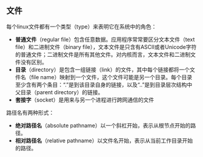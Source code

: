 ## 文件

每个linux文件都有一个类型（type）来表明它在系统中的角色：

 - **普通文件**（regular file）包含任意数据。应用程序常常要区分文本文件（text file）和二进制文件（binary file），文本文件是只含有ASCII或者Unicode字符的普通文件；二进制文件是所有其他文件。对内核而言，文本文件和二进制文件没有区别。
 - **目录**（directory）是包含一组链接（link）的文件，其中每个链接都将一个文件名（file name）映射到一个文件，这个文件可能是另一个目录。每个目录至少含有两个条目：“.”是到该目录自身的链接，以及“..”是到目录层次结构中父目录（parent directory）的链接。
 - **套接字**（socket）是用来与另一个进程进行跨网通信的文件

路径名有两种形式：

- **绝对路径名**（absolute pathname）以一个斜杠开始，表示从根节点开始的路径。
- **相对路径名**（relative pathname）以文件名开始，表示从当前工作目录开始的路径。